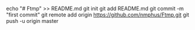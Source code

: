 echo "# Ftmp" >> README.md
git init
git add README.md
git commit -m "first commit"
git remote add origin https://github.com/nmphus/Ftmp.git
git push -u origin master